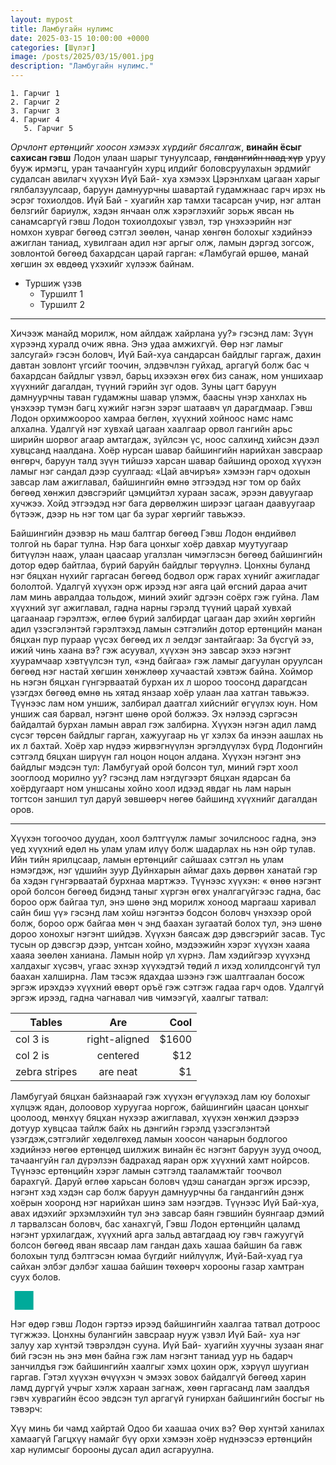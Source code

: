 ```yaml
---
layout: mypost
title: Ламбугайн нулимс
date: 2025-03-15 10:00:00 +0000
categories: [Шүлэг]
image: /posts/2025/03/15/001.jpg
description: "Ламбугайн нулимс."
---
```

```
1. Гарчиг 1
2. Гарчиг 2
3. Гарчиг 3
4. Гарчиг 4
   5. Гарчиг 5
```

_Орчлонт ертөнцийг хоосон хэмээх хүрдийг бясалгаж_, **винайн ёсыг сахисан гэвш** Лодон улаан шарыг тунуулсаар, ~~гандангийн наад хүр~~ уруу бууж ирмэгц, уран тачаангуйн хурц илдийг боловсруулахын эрдмийг судалсан авилагч хүүхэн Иүй Бай- хуа хэмээх Цэрэнлхам цагаан харыг гялбалзуулсаар, баруун дамнуурчны шавартай гудамжнаас гарч ирэх нь эсрэг тохиолдов. Иүй Бай - хуагийн хар тамхи тасарсан учир, нэг алтан бөлзгийг бариулж, хэдэн янчаан олж хэрэглэхийг зорьж явсан нь санамсаргүй гэвш Лодон тохиолдохыг үзвэл, тэр үнэхээрийн нэг номхон хувраг бөгөөд сэтгэл зөөлөн, чанар хөнгөн болохыг хэдийнээ ажиглан таниад, хувилгаан адил нэг аргыг олж, ламын дэргэд зогсож, зовлонтой бөгөөд бахардсан царай гарган: «Ламбугай өршөө, манай хөгшин эх өвдөөд үхэхийг хүлээж байнам.

- Туршиж үзэв
  - Туршилт 1
  - Туршилт 2

---

Хичээж манайд морилж, ном айлдаж хайрлана уу?» гэсэнд лам: Зүүн хүрээнд хуралд очиж явна. Энэ удаа амжихгүй. Өөр нэг ламыг залсугай» гэсэн боловч, Иүй Бай-хуа сандарсан байдлыг гаргаж, дахин давтан зовлонт үгсийг тоочин, элдэвчлэн гуйхад, аргагүй болж бас ч бахардсан байдлыг үзвэл, барьц ихээхэн өгөх биз санаж, ном уншихаар хүүхнийг дагалдан, түүний гэрийн зүг одов. Зуны цагт баруун дамнуурчны таван гудамжны шавар үлэмж, баасны үнэр ханхлах нь үнэхээр түмэн багц хүжийг нэгэн зэрэг шатаавч үл дарагдмаар. Гэвш Лодон орхимжоороо хамраа бөглөн, хүүхний хойноос намс намс алхална. Удалгүй нэг хувхай цагаан хаалгаар орвол гангийн арьс ширийн шорвог агаар амтагдаж, зүйлсэн үс, ноос салхинд хийсэн дээл хувцсанд наалдана. Хоёр нурсан шавар байшингийн нарийхан завсраар өнгөрч, баруун талд зүүн тийшээ харсан шавар байшинд ороход хүүхэн ламыг нэг сандал дээр суулгаад: «Цай авчиръя» хэмээн гарч одохын завсар лам ажиглавал, байшингийн өмнө этгээдэд нэг том ор байх бөгөөд хөнжил дэвсгэрийг цэмцийтэл хураан засаж, эрээн давуугаар хучжээ. Хойд этгээдэд нэг бага дөрвөлжин ширээг цагаан даавуугаар бүтээж, дээр нь нэг том цаг ба зураг хөргийг тавьжээ. 

Байшингийн дээвэр нь маш балтгар бөгөөд Гэвш Лодон өндийвөл толгой нь бараг тулна. Нэр бага цонхыг хоёр давхар муутуугаар битүүлэн нааж, улаан цаасаар угалзлан чимэглэсэн бөгөөд байшингийн дотор өдөр байтлаа, бүрий баруйн байдлыг төрүүлнэ. Цонхны буланд нэг бяцхан нүхийг гаргасан бөгөөд бодвол орж гарах хүнийг ажигладаг бололтой. Удалгүй хүүхэн орж ирээд нэг аяга цай өгсний дараа ачит лам минь авралдаа тольдож, миний эхийг эдгээн соёрх гэж гуйна. Лам хүүхний зүг ажиглавал, гадна нарны гэрэлд түүний царай хувхай цагаанаар гэрэлтэж, өглөө бүрий залбирдаг цагаан дар эхийн хөргийн адил үзэсгэлэнтэй гэрэлтэхэд ламын сэтгэлийн дотор ертөнцийн манан бяцхан пур пураар үүсэх бөгөөд их л эелдэг зантайгаар: За бүсгүй ээ, ижий чинь хаана вэ? гэж асуувал, хүүхэн энэ завсар эхээ нэгэнт хуурамчаар хэвтүүлсэн тул, «энд байгаа» гэж ламыг дагуулан оруулсан бөгөөд нэг настай хөгшин хөнжлөөр хучаастай хэвтэж байна. Хоймор нь нэгэн бяцхан гүнгэрваатай бурхан их л шороо тоосонд дарагдсан үзэгдэх бөгөөд өмнө нь хятад янзаар хоёр улаан лаа хатган тавьжээ. Түүнээс лам ном уншиж, залбирал даатгал хийснийг өгүүлэх юун. Ном уншиж сая барвал, нэгэнт шөнө орой болжээ. Эх нэлээд сэргэсэн байдалтай бурхан ламын аврал гэж залбирна. Хүүхэн нэгэн адил ламд сүсэг төрсөн байдлыг гарган, хажуугаар нь үг хэлэх ба инээн аашлах нь их л бахтай. Хоёр хар нүдээ жирвэгнүүлэн эргэлдүүлэх бүрд Лодонгийн сэтгэлд бяцхан ширүүн гал ноцон ноцон алдана. Хүүхэн нэгэнт энэ байдлыг мэдсэн тул: Ламбугуай орой болсон тул, миний гэрт хоол зооглоод морилно уу? гэсэнд лам нэгдүгээрт бяцхан ядарсан ба хоёрдугаарт ном уншсаны хойно хоол идээд явдаг нь лам нарын тогтсон заншил тул даруй зөвшөөрч нөгөө байшинд хүүхнийг дагалдан оров.

---
Хүүхэн тогоочоо дуудан, хоол бэлтгүүлж ламыг зочилсноос гадна, энэ үед хүүхний өдөл нь улам улам илүү болж шадарлах нь нэн ойр тулав. Ийн тийн ярилцсаар, ламын ертөнцийг сайшаах сэтгэл нь улам нэмэгдэж, нэг үдшийн зуур Дуйнхарын аймаг дахь дөрвөн ханатай гэр ба хэдэн гүнгэрваатай бурхнаа мартжээ. Түүнээс хүүхэн: « өнөө нэгэнт орой болсон бөгөөд бидэнд таныг хүргэн өгөх уналгагүйгээс гадна, бас бороо орж байгаа тул, энэ шөнө энд морилж хоноод маргааш харивал сайн биш үү» гэсэнд лам хойш нэгэнтээ бодсон боловч үнэхээр орой болж, бороо орж байгаа мөн ч энд баахан зугаатай болох тул, энэ шөнө дороо хонохыг нэгэнт шийдэв. Хүүхэн баясаж дэр дэвсгэрийг засав. Тус тусын ор дэвсгэр дээр, унтсан хойно, мэдээжийн хэрэг хүүхэн хааяа хааяа зөөлөн ханиана. Ламын нойр үл хүрнэ. Лам хэдийгээр хүүхэнд халдахыг хүсэвч, угаас эхнэр хүүхэдтэй төдий л ихэд холилдсонгүй тул баахан халширна. Лам тэсэж ядахдаа шээнэ гэж шалтгаалан босож эргэж ирэхдээ хүүхний өвөрт оръё гэж сэтгэж гадаа гарч одов. Удалгүй эргэж ирээд, гадна чагнавал чив чимээгүй, хаалгыг татвал:

| Tables        |      Are      |   Cool |
| ------------- | :-----------: | -----: |
| col 3 is      | right-aligned | \$1600 |
| col 2 is      |   centered    |   \$12 |
| zebra stripes |   are neat    |    \$1 |

Ламбугуай бяцхан байзнаарай гэж хүүхэн өгүүлэхэд лам юу болохыг хүлцэж ядан, долоовор хуруугаа норгож, байшингийн цаасан цонхыг цоолоод, мөнхүү бяцхан нүхээр ажиглавал, хүүхэн хөнжил дээрээ дотуур хувцсаа тайлж байх нь дэнгийн гэрэлд үзэсгэлэнтэй үзэгдэж,сэтгэлийг хөдөлгөхөд ламын хоосон чанарын бодлогоо хэдийнээ нөгөө ертөнцөд шилжиж винайн ёс нэгэнт баруун зууд очоод, тачаангуйн гал дүрэлзэн бадрахад яаран орж хүүхний хамт нойрсов. Түүнээс ертөнцийн хэрэг ламын сэтгэлд тааламжтайг тоочвол барахгүй. Даруй өглөө харьсан боловч үдэш санагдан эргэж ирсээр, нэгэнт хэд хэдэн сар болж баруун дамнуурчны ба гандангийн дэнж хоёрын хооронд нэг нарийхан шинэ зам нээгдэв. Түүнээс Иүй Бай-хуа, авах идэхийг эрхэмлэхийн тул энэ завсар баян гэвшийн буянгаар дэмий л тарвалзсан боловч, бас ханахгүй, Гэвш Лодон ертөнцийн цаламд нэгэнт урхилагдаж, хүүхний арга зальд автагдаад юу гэвч гажуугүй болсон бөгөөд яван явсаар лам гандан дахь хашаа байшин ба гавж болохын тулд бэлтгэсэн юмаа бүгдийг нийлүүлж, Иүй-Бай-хуад гуа сайхан элбэг дэлбэг хашаа байшин төхөөрч хорооны газар хамтран суух болов. 

<div id="htmldemo"></div>
<style>
#htmldemo{
    height: 30px;
    width: 30px;
    background-color: #00aa9a;
    animation-name: moveX;
    animation-duration: 1s;
    animation-timing-function: linear;
    animation-iteration-count: infinite;
    animation-direction: alternate;
    animation-fill-mode : both;
}
@keyframes moveX {
    0%{
        transform: translateX(0px);
    }
    100%{
        transform: translateX(100px);
    }
}
</style>

Нэг өдөр гэвш Лодон гэртээ ирээд байшингийн хаалгаа татвал дотроос түгжжээ. Цонхны булангийн завсраар нууж үзвэл Иүй Бай- хуа нэг залуу хар хүнтэй тэврэлдэн сууна. Иүй Бай- хуагийн хуучны зузаан янаг бий гэсэн нь энэ мөн байна гэж лам нэгэнт таниад уур нь бадарч занчилдъя гэж байшингийн хаалгыг хэмх цохин орж, хэрүүл шуугиан гаргав. Гэтэл хүүхэн өчүүхэн ч эмээх зовох байдалгүй бөгөөд харин ламд дургүй учрыг хэлж хараан загнаж, хөөн гаргасанд лам заалдъя гэвч хуврагийн ёсоо эвдсэн тул аргагүй гунирхан байшингийн босгыг нь тэвэрч:

Хүү минь би чамд хайртай
Одоо би хаашаа очих вэ?
Өөр хүнтэй ханилах хамаагүй
Гагцхүү намайг бүү орхи хэмээн хоёр нүднээсээ ертөнцийн хар нулимсыг борооны дусал адил асгаруулна.
